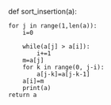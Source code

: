 
def sort_insertion(a):

    for j in range(1,len(a)):
        i=0
        
        while(a[j] > a[i]):
            i+=1
        m=a[j]
        for k in range(0, j-i):
            a[j-k]=a[j-k-1]
        a[i]=m
        print(a)
    return a
